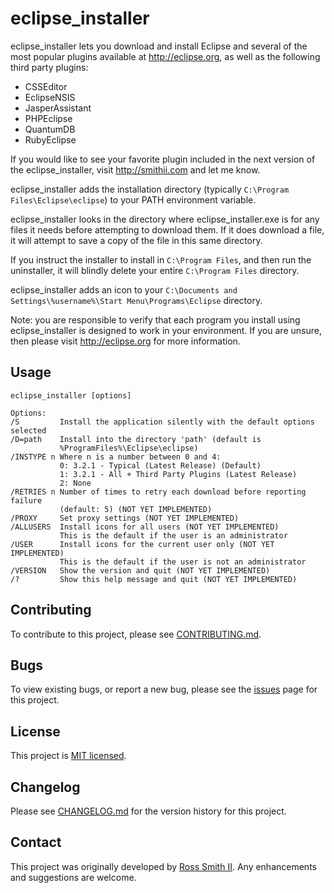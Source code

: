 # eclipse_installer

eclipse_installer lets you download and install Eclipse and several of the most
popular plugins available at http://eclipse.org, as well as the following
third party plugins:

* CSSEditor
* EclipseNSIS
* JasperAssistant
* PHPEclipse
* QuantumDB
* RubyEclipse

If you would like to see your favorite plugin included in the next version of
the eclipse_installer, visit http://smithii.com and let me know.

eclipse_installer adds the installation directory (typically
`C:\Program Files\Eclipse\eclipse`) to your PATH environment variable.

eclipse_installer looks in the directory where eclipse_installer.exe is for
any files it needs before attempting to download them. If it does download a
file, it will attempt to save a copy of the file in this same directory.

If you instruct the installer to install in `C:\Program Files`, and then run the
uninstaller, it will blindly delete your entire `C:\Program Files` directory.

eclipse_installer adds an icon to your
`C:\Documents and Settings\%username%\Start Menu\Programs\Eclipse` directory.

Note: you are responsible to verify that each program you install using
eclipse_installer is designed to work in your environment.
If you are unsure, then please visit http://eclipse.org for more information.

## Usage

````
eclipse_installer [options]

Options:
/S         Install the application silently with the default options selected
/D=path    Install into the directory 'path' (default is
           %ProgramFiles%\Eclipse\eclipse)
/INSTYPE n Where n is a number between 0 and 4:
           0: 3.2.1 - Typical (Latest Release) (Default)
           1: 3.2.1 - All + Third Party Plugins (Latest Release)
           2: None
/RETRIES n Number of times to retry each download before reporting failure
           (default: 5) (NOT YET IMPLEMENTED)
/PROXY     Set proxy settings (NOT YET IMPLEMENTED)
/ALLUSERS  Install icons for all users (NOT YET IMPLEMENTED)
           This is the default if the user is an administrator
/USER      Install icons for the current user only (NOT YET IMPLEMENTED)
           This is the default if the user is not an administrator
/VERSION   Show the version and quit (NOT YET IMPLEMENTED)
/?         Show this help message and quit (NOT YET IMPLEMENTED)

````

## Contributing

To contribute to this project, please see [CONTRIBUTING.md](CONTRIBUTING.md).

## Bugs

To view existing bugs, or report a new bug, please see the [issues](/issues) page for this project.

## License

This project is [MIT licensed](LICENSE).

## Changelog

Please see [CHANGELOG.md](CHANGELOG.md) for the version history for this project.

## Contact

This project was originally developed by [Ross Smith II](mailto:ross@smithii.com).
Any enhancements and suggestions are welcome.
